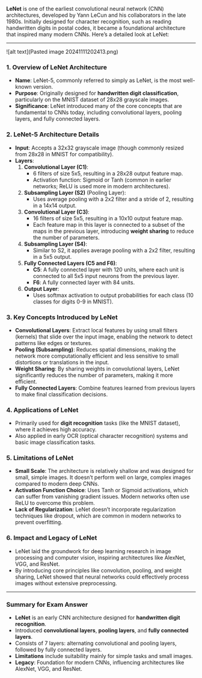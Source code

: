 **LeNet** is one of the earliest convolutional neural network (CNN) architectures, developed by Yann LeCun and his collaborators in the late 1980s. Initially designed for character recognition, such as reading handwritten digits in postal codes, it became a foundational architecture that inspired many modern CNNs. Here’s a detailed look at LeNet:

---
![alt text](Pasted image 20241111202413.png)
### 1. **Overview of LeNet Architecture**
   - **Name**: LeNet-5, commonly referred to simply as LeNet, is the most well-known version.
   - **Purpose**: Originally designed for **handwritten digit classification**, particularly on the MNIST dataset of 28x28 grayscale images.
   - **Significance**: LeNet introduced many of the core concepts that are fundamental to CNNs today, including convolutional layers, pooling layers, and fully connected layers.

### 2. **LeNet-5 Architecture Details**
   - **Input**: Accepts a 32x32 grayscale image (though commonly resized from 28x28 in MNIST for compatibility).
   - **Layers**:
     1. **Convolutional Layer (C1)**:
        - 6 filters of size 5x5, resulting in a 28x28 output feature map.
        - Activation function: Sigmoid or Tanh (common in earlier networks; ReLU is used more in modern architectures).
     2. **Subsampling Layer (S2)** (Pooling Layer):
        - Uses average pooling with a 2x2 filter and a stride of 2, resulting in a 14x14 output.
     3. **Convolutional Layer (C3)**:
        - 16 filters of size 5x5, resulting in a 10x10 output feature map.
        - Each feature map in this layer is connected to a subset of the maps in the previous layer, introducing **weight sharing** to reduce the number of parameters.
     4. **Subsampling Layer (S4)**:
        - Similar to S2, it applies average pooling with a 2x2 filter, resulting in a 5x5 output.
     5. **Fully Connected Layers (C5 and F6)**:
        - **C5**: A fully connected layer with 120 units, where each unit is connected to all 5x5 input neurons from the previous layer.
        - **F6**: A fully connected layer with 84 units.
     6. **Output Layer**:
        - Uses softmax activation to output probabilities for each class (10 classes for digits 0-9 in MNIST).

### 3. **Key Concepts Introduced by LeNet**
   - **Convolutional Layers**: Extract local features by using small filters (kernels) that slide over the input image, enabling the network to detect patterns like edges or textures.
   - **Pooling (Subsampling)**: Reduces spatial dimensions, making the network more computationally efficient and less sensitive to small distortions or translations in the input.
   - **Weight Sharing**: By sharing weights in convolutional layers, LeNet significantly reduces the number of parameters, making it more efficient.
   - **Fully Connected Layers**: Combine features learned from previous layers to make final classification decisions.

### 4. **Applications of LeNet**
   - Primarily used for **digit recognition** tasks (like the MNIST dataset), where it achieves high accuracy.
   - Also applied in early OCR (optical character recognition) systems and basic image classification tasks.

### 5. **Limitations of LeNet**
   - **Small Scale**: The architecture is relatively shallow and was designed for small, simple images. It doesn’t perform well on large, complex images compared to modern deep CNNs.
   - **Activation Function Choice**: Uses Tanh or Sigmoid activations, which can suffer from vanishing gradient issues. Modern networks often use ReLU to overcome this problem.
   - **Lack of Regularization**: LeNet doesn’t incorporate regularization techniques like dropout, which are common in modern networks to prevent overfitting.

### 6. **Impact and Legacy of LeNet**
   - LeNet laid the groundwork for deep learning research in image processing and computer vision, inspiring architectures like AlexNet, VGG, and ResNet.
   - By introducing core principles like convolution, pooling, and weight sharing, LeNet showed that neural networks could effectively process images without extensive preprocessing.

---

### Summary for Exam Answer

- **LeNet** is an early CNN architecture designed for **handwritten digit recognition**.
- Introduced **convolutional layers**, **pooling layers**, and **fully connected layers**.
- Consists of 7 layers: alternating convolutional and pooling layers, followed by fully connected layers.
- **Limitations** include suitability mainly for simple tasks and small images.
- **Legacy**: Foundation for modern CNNs, influencing architectures like AlexNet, VGG, and ResNet.
